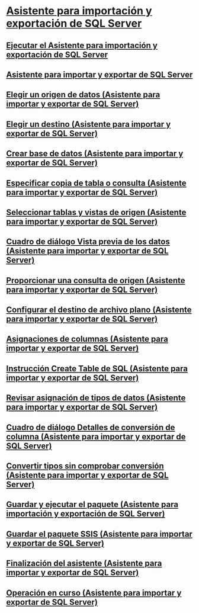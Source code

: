 # [Asistente para importación y exportación de SQL Server](import-and-export-data-with-the-sql-server-import-and-export-wizard.md)
## [Ejecutar el Asistente para importación y exportación de SQL Server](start-the-sql-server-import-and-export-wizard.md)
## [Asistente para importar y exportar de SQL Server](welcome-to-sql-server-import-and-export-wizard.md)
## [Elegir un origen de datos (Asistente para importar y exportar de SQL Server)](choose-a-data-source-sql-server-import-and-export-wizard.md)
## [Elegir un destino (Asistente para importar y exportar de SQL Server)](choose-a-destination-sql-server-import-and-export-wizard.md)
## [Crear base de datos (Asistente para importar y exportar de SQL Server)](create-database-sql-server-import-and-export-wizard.md)
## [Especificar copia de tabla o consulta (Asistente para importar y exportar de SQL Server)](specify-table-copy-or-query-sql-server-import-and-export-wizard.md)
## [Seleccionar tablas y vistas de origen (Asistente para importar y exportar de SQL Server)](select-source-tables-and-views-sql-server-import-and-export-wizard.md)
## [Cuadro de diálogo Vista previa de los datos (Asistente para importar y exportar de SQL Server)](preview-data-dialog-box-sql-server-import-and-export-wizard.md)
## [Proporcionar una consulta de origen (Asistente para importar y exportar de SQL Server)](provide-a-source-query-sql-server-import-and-export-wizard.md)
## [Configurar el destino de archivo plano (Asistente para importar y exportar de SQL Server)](configure-flat-file-destination-sql-server-import-and-export-wizard.md)
## [Asignaciones de columnas (Asistente para importar y exportar de SQL Server)](column-mappings-sql-server-import-and-export-wizard.md)
## [Instrucción Create Table de SQL (Asistente para importar y exportar de SQL Server)](create-table-sql-statement-sql-server-import-and-export-wizard.md)
## [Revisar asignación de tipos de datos (Asistente para importar y exportar de SQL Server)](review-data-type-mapping-sql-server-import-and-export-wizard.md)
## [Cuadro de diálogo Detalles de conversión de columna (Asistente para importar y exportar de SQL Server)](column-conversion-details-dialog-box-sql-server-import-and-export-wizard.md)
## [Convertir tipos sin comprobar conversión (Asistente para importar y exportar de SQL Server)](convert-types-without-conversion-checking-sql-server-import-and-export-wizard.md)
## [Guardar y ejecutar el paquete (Asistente para importación y exportación de SQL Server)](save-and-run-package-sql-server-import-and-export-wizard.md)
## [Guardar el paquete SSIS (Asistente para importar y exportar de SQL Server)](save-ssis-package-sql-server-import-and-export-wizard.md)
## [Finalización del asistente (Asistente para importar y exportar de SQL Server)](complete-the-wizard-sql-server-import-and-export-wizard.md)
## [Operación en curso (Asistente para importar y exportar de SQL Server)](performing-operation-sql-server-import-and-export-wizard.md)
